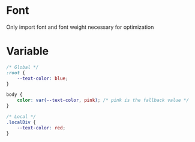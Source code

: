 # Font
Only import font and font weight necessary for optimization
# Variable
```css
/* Global */
:root {
    --text-color: blue;
}

body {
    color: var(--text-color, pink); /* pink is the fallback value */
}

/* Local */
.localDiv {
    --text-color: red;
}
```